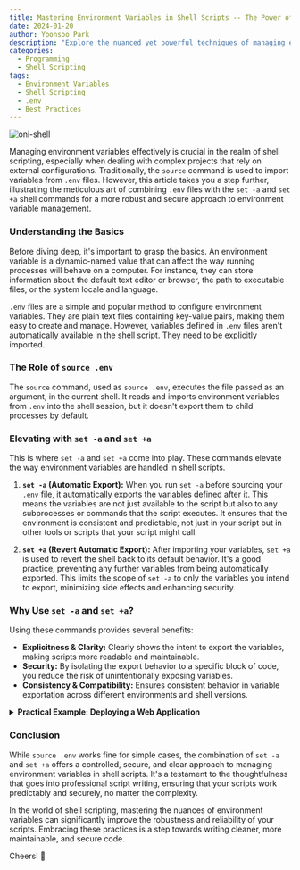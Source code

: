 ```yaml
---
title: Mastering Environment Variables in Shell Scripts -- The Power of .env, set -a, and set +a
date: 2024-01-20
author: Yoonsoo Park
description: "Explore the nuanced yet powerful techniques of managing environment variables in shell scripts using .env files along with the set -a and set +a commands for a cleaner, more secure, and highly maintainable scripting environment."
categories:
  - Programming
  - Shell Scripting
tags:
  - Environment Variables
  - Shell Scripting
  - .env
  - Best Practices
---
```


![oni-shell](images/oni-shell.webp)

Managing environment variables effectively is crucial in the realm of shell scripting, especially when dealing with complex projects that rely on external configurations. Traditionally, the `source` command is used to import variables from `.env` files. However, this article takes you a step further, illustrating the meticulous art of combining `.env` files with the `set -a` and `set +a` shell commands for a more robust and secure approach to environment variable management.

### Understanding the Basics

Before diving deep, it's important to grasp the basics. An environment variable is a dynamic-named value that can affect the way running processes will behave on a computer. For instance, they can store information about the default text editor or browser, the path to executable files, or the system locale and language.

`.env` files are a simple and popular method to configure environment variables. They are plain text files containing key-value pairs, making them easy to create and manage. However, variables defined in `.env` files aren't automatically available in the shell script. They need to be explicitly imported.

### The Role of `source .env`

The `source` command, used as `source .env`, executes the file passed as an argument, in the current shell. It reads and imports environment variables from `.env` into the shell session, but it doesn't export them to child processes by default.

### Elevating with `set -a` and `set +a`

This is where `set -a` and `set +a` come into play. These commands elevate the way environment variables are handled in shell scripts.

1. **`set -a` (Automatic Export):** When you run `set -a` before sourcing your `.env` file, it automatically exports the variables defined after it. This means the variables are not just available to the script but also to any subprocesses or commands that the script executes. It ensures that the environment is consistent and predictable, not just in your script but in other tools or scripts that your script might call.

2. **`set +a` (Revert Automatic Export):** After importing your variables, `set +a` is used to revert the shell back to its default behavior. It's a good practice, preventing any further variables from being automatically exported. This limits the scope of `set -a` to only the variables you intend to export, minimizing side effects and enhancing security.

### Why Use `set -a` and `set +a`?

Using these commands provides several benefits:

- **Explicitness & Clarity:** Clearly shows the intent to export the variables, making scripts more readable and maintainable.
- **Security:** By isolating the export behavior to a specific block of code, you reduce the risk of unintentionally exposing variables.
- **Consistency & Compatibility:** Ensures consistent behavior in variable exportation across different environments and shell versions.

<details>
<summary><b>Practical Example: Deploying a Web Application</b></summary>
Imagine you're tasked with deploying a web application. This application requires several environment variables to run, such as database connection strings, API keys, and configuration flags. These variables differ between development, staging, and production environments.

#### Steps in the Deployment Script

Your deployment script might include steps like:

1. **Setting Up the Environment:** Load environment variables from a `.env` file corresponding to the target environment (development, staging, or production).
2. **Running Database Migrations:** Execute scripts to set up or update the database schema.
3. **Starting Services:** Start the application backend, frontend, and any auxiliary services, each of which requires access to the environment variables.

#### Why `set -a` and `set +a` are Useful Here

1. **Isolation of Environment Variables:** You have a `.env` file for each environment (`.env.development`, `.env.staging`, `.env.production`). Using `set -a` and `set +a` ensures that only the variables from the specific `.env` file are exported, preventing any accidental overlap or leakage between environments.

2. **Ensuring Subprocess Compatibility:** The database migration scripts, backend, frontend, and auxiliary services are likely separate processes or even separate scripts that are called from your main deployment script. By using `set -a`, you ensure that these subprocesses inherit the necessary environment variables, ensuring a smooth and predictable deployment process.

3. **Security and Cleanliness:** After loading and exporting the necessary variables, `set +a` is used to prevent any future variables defined in your script from being automatically exported. This is particularly important for maintaining the security and cleanliness of your environment, as only the necessary variables are exposed to subprocesses.

#### Script Example

```sh
#!/bin/sh

# Choose the right .env file based on the target environment
ENV_FILE=".env.production"

# Automatically export variables
set -a
source $ENV_FILE
set +a

# Run database migrations
./run_database_migrations.sh

# Start services
./start_backend.sh
./start_frontend.sh
./start_aux_services.sh

# ... rest of your deployment script
```

In this script:

- `set -a` ensures all variables from `.env.production` are exported and available to the `run_database_migrations.sh`, `start_backend.sh`, `start_frontend.sh`, and `start_aux_services.sh` scripts.
- `set +a` ensures that any variables defined or modified after this point in the script are not automatically exported, maintaining a clean and secure environment.

</details>

### Conclusion

While `source .env` works fine for simple cases, the combination of `set -a` and `set +a` offers a controlled, secure, and clear approach to managing environment variables in shell scripts. It's a testament to the thoughtfulness that goes into professional script writing, ensuring that your scripts work predictably and securely, no matter the complexity.

In the world of shell scripting, mastering the nuances of environment variables can significantly improve the robustness and reliability of your scripts. Embracing these practices is a step towards writing cleaner, more maintainable, and secure code.

Cheers! 🍺
